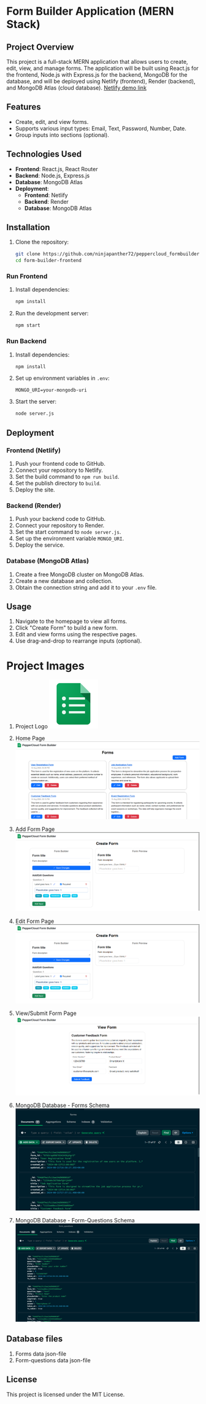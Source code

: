 # Form Builder Application (MERN Stack)

## Project Overview

This project is a full-stack MERN application that allows users to create, edit, view, and manage forms. The application will be built using React.js for the frontend, Node.js with Express.js for the backend, MongoDB for the database, and will be deployed using Netlify (frontend), Render (backend), and MongoDB Atlas (cloud database).
[Netlify demo link](https://peppercloud-formbuilder.netlify.app/)

## Features

- Create, edit, and view forms.
- Supports various input types: Email, Text, Password, Number, Date.
- Group inputs into sections (optional).

## Technologies Used

- **Frontend**: React.js, React Router
- **Backend**: Node.js, Express.js
- **Database**: MongoDB Atlas
- **Deployment**:
  - **Frontend**: Netlify
  - **Backend**: Render
  - **Database**: MongoDB Atlas

## Installation
1. Clone the repository:
    ```bash
    git clone https://github.com/ninjapanther72/peppercloud_formbuilder.git
    cd form-builder-frontend
    ```

### Run Frontend
1. Install dependencies:
    ```bash
    npm install
    ```
2. Run the development server:
    ```bash
    npm start
    ```

### Run Backend
1. Install dependencies:
    ```bash
    npm install
    ```
2. Set up environment variables in `.env`:
    ```env
    MONGO_URI=your-mongodb-uri
    ```
3. Start the server:
    ```bash
    node server.js
    ```

## Deployment

### Frontend (Netlify)

1. Push your frontend code to GitHub.
2. Connect your repository to Netlify.
3. Set the build command to `npm run build`.
4. Set the publish directory to `build`.
5. Deploy the site.

### Backend (Render)

1. Push your backend code to GitHub.
2. Connect your repository to Render.
3. Set the start command to `node server.js`.
4. Set up the environment variable `MONGO_URI`.
5. Deploy the service.

### Database (MongoDB Atlas)

1. Create a free MongoDB cluster on MongoDB Atlas.
2. Create a new database and collection.
3. Obtain the connection string and add it to your `.env` file.

## Usage

1. Navigate to the homepage to view all forms.
2. Click "Create Form" to build a new form.
3. Edit and view forms using the respective pages.
4. Use drag-and-drop to rearrange inputs (optional).


# Project Images

1. Project Logo
![](./peppercloud_formbuilder_frontend/public/logo512.png)

2. Home Page
![](./project_images/forms_page_987yr54e.png)

3. Add Form Page
![](./project_images/add_form_page_df43e4rfde.png)

4. Edit Form Page
![](./project_images/add_form_page_df43e4rfde.png)

5. View/Submit Form Page
![](./project_images/view_form_page_gtr4e3wsdfgbhgfda.png)

6. MongoDB Database - Forms Schema
![](./project_images/pp_db_forms_sdfgt543werf.png)

7. MongoDB Database - Form-Questions Schema
![](./project_images/pp_db_form_qs_dft543ewrf.png)


## Database files

1. Forms data json-file
[](./db/Forms.json)
2. Form-questions data json-file
[](./db/Forms_qs.json)


## License

This project is licensed under the MIT License.
